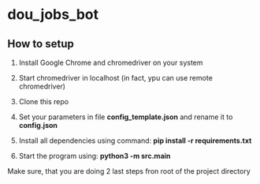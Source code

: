# dou_jobs_bot

## How to setup

1. Install Google Chrome and chromedriver on your system

2. Start chromedriver in localhost (in fact, ypu can use remote chromedriver)

3. Clone this repo

4. Set your parameters in file __config_template.json__
and rename it to __config.json__

5. Install all dependencies using command: 
__pip install -r requirements.txt__

6. Start the program using:
__python3 -m src.main__

Make sure, that you are doing 2 last steps fron root of the project directory